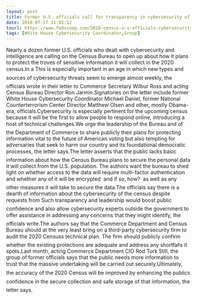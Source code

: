 ```yaml
---
layout: post
title: Former U.S. officials call for transparency in cybersecurity of 2020 census
date: 2018-07-17 11:02:12
tourl: https://www.fedscoop.com/2020-census-u-s-officials-cybersecurity-standards/
tags: [White House Cybersecurity Coordinator,Group]
---
```

Nearly a dozen former U.S. officials who dealt with cybersecurity and intelligence are calling on the Census Bureau to open up about how it plans to protect the troves of sensitive information it will collect in the 2020 census.In a This is especially important in an age in which new types and sources of cybersecurity threats seem to emerge almost weekly, the officials wrote in their letter to Commerce Secretary Wilbur Ross and acting Census Bureau Director Ron Jarmin.Signatories on the letter include former White House Cybersecurity Coordinator Michael Daniel, former National Counterterrorism Center Director Matthew Olsen and other, mostly Obama-era, officials.Cybersecurity is especially pertinent for the upcoming census because it will be the first to allow people to respond online, introducing a host of technical challenges.We urge the leadership of the Bureau and of the Department of Commerce to share publicly their plans for protecting information vital to the future of American voting but also tempting for adversaries that seek to harm our country and its foundational democratic processes, the letter says.The letter asserts that the public lacks basic information about how the Census Bureau plans to secure the personal data it will collect from the U.S. population. The authors want the bureau to shed light on whether access to the data will require multi-factor authentication and whether any of it will be encrypted  and if so, how?  as well as any other measures it will take to secure the data.The officials say there is a dearth of information about the cybersecurity of the census despite requests from Such transparency and leadership would boost public confidence and also allow cybersecurity experts outside the government to offer assistance in addressing any concerns that they might identify, the officials write.The authors say that the Commerce Department and Census Bureau should at the very least bring on a third-party cybersecurity firm to audit the 2020 Censuss technical plan. The firm should publicly confirm whether the existing protections are adequate and address any shortfalls it spots.Last month, acting Commerce Department CIO Rod Turk Still, the group of former officials says that the public needs more information to trust that the massive undertaking will be carried out securely.Ultimately, the accuracy of the 2020 Census will be improved by enhancing the publics confidence in the secure collection and safe storage of that information, the letter says.